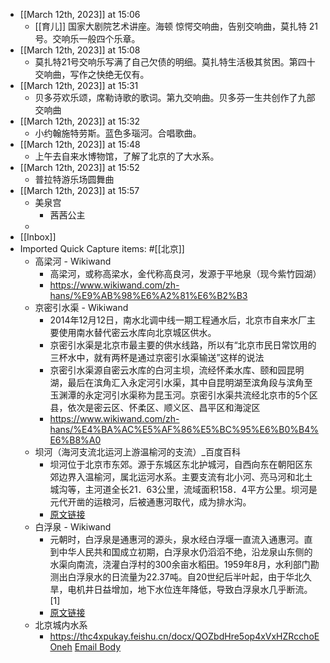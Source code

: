 - [[March 12th, 2023]] at 15:06
    - [[育儿]] 国家大剧院艺术讲座。海顿 惊愕交响曲，告别交响曲，莫扎特 21号。交响乐一般四个乐章。
- [[March 12th, 2023]] at 15:08
    - 莫扎特21号交响乐写满了自己欠债的明细。莫扎特生活极其贫困。第四十交响曲，写作之快绝无仅有。
- [[March 12th, 2023]] at 15:31
    - 贝多芬欢乐颂，席勒诗歌的歌词。第九交响曲。贝多芬一生共创作了九部交响曲
- [[March 12th, 2023]] at 15:32
    - 小约翰施特劳斯。蓝色多瑙河。合唱歌曲。
- [[March 12th, 2023]] at 15:48
    - 上午去自来水博物馆，了解了北京的了大水系。
- [[March 12th, 2023]] at 15:52
    - 普拉特游乐场圆舞曲
- [[March 12th, 2023]] at 15:57
    - 美泉宫
        - 茜茜公主
    - 
- [[Inbox]]
- Imported Quick Capture items: #[[北京]]
    - 高梁河 - Wikiwand
        - 高梁河，或称高梁水，金代称高良河，发源于平地泉（现今紫竹园湖）
        - https://www.wikiwand.com/zh-hans/%E9%AB%98%E6%A2%81%E6%B2%B3 
    - 京密引水渠 - Wikiwand
        - 2014年12月12日，南水北调中线一期工程通水后，北京市自来水厂主要使用南水替代密云水库向北京城区供水。
        - 京密引水渠是北京市最主要的供水线路，所以有“北京市民日常饮用的三杯水中，就有两杯是通过京密引水渠输送”这样的说法
        - 京密引水渠源自密云水库的白河主坝，流经怀柔水库、颐和园昆明湖，最后在滨角汇入永定河引水渠，其中自昆明湖至滨角段与滨角至玉渊潭的永定河引水渠称为昆玉河。京密引水渠共流经北京市的5个区县，依次是密云区、怀柔区、顺义区、昌平区和海淀区
        - https://www.wikiwand.com/zh-hans/%E4%BA%AC%E5%AF%86%E5%BC%95%E6%B0%B4%E6%B8%A0 
    - 坝河（海河支流北运河上游温榆河的支流）_百度百科
        - 坝河位于北京市东郊。源于东城区东北护城河，自西向东在朝阳区东郊边界入温榆河，属北运河水系。主要支流有北小河、亮马河和北土城沟等，主河道全长21．63公里，流域面积158．4平方公里。坝河是元代开凿的运粮河，后被通惠河取代，成为排水沟。
        - [原文链接](https://baike.baidu.com/item/%E5%9D%9D%E6%B2%B3/8530056)
    - 白浮泉 - Wikiwand
        - 元朝时，白浮泉是通惠河的源头，泉水经白浮堰一直流入通惠河。直到中华人民共和国成立初期，白浮泉水仍滔滔不绝，沿龙泉山东侧的水渠向南流，浇灌白浮村的300余亩水稻田。1959年8月，水利部门勘测出白浮泉水的日流量为22.37吨。自20世纪后半叶起，由于华北久旱，电机井日益增加，地下水位连年降低，导致白浮泉水几乎断流。[1]
        - [原文链接](https://www.wikiwand.com/zh-hans/%E7%99%BD%E6%B5%AE%E6%B3%89)
    - 北京城内水系
        - https://thc4xpukay.feishu.cn/docx/QOZbdHre5op4xVxHZRcchoEOneh [Email Body](https://files.todoist.com/2QiqETnBbPE0ZSORn9q3MPlVt_QPn4P3deSqo-5PXvSscQpiaJdJvoY3pXVI4qe7/by/21878347/as/file.html)
